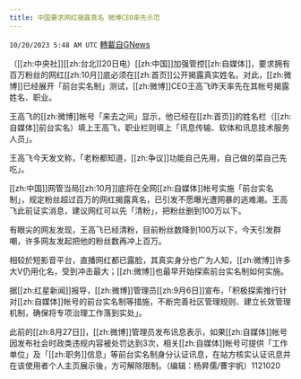 ```yaml
---
title: 中国要求网红揭露真名 微博CEO率先示范
---
```

`10/20/2023 5:48 AM UTC` [轉載自GNews](https://gnews.org/articles/1859950)

（[[zh:中央社]][[zh:台北]]20日电）[[zh:中国]]加强管控[[zh:自媒体]]，要求拥有百万粉丝的网红[[zh:10月]]底必须在[[zh:首页]]公开揭露真实姓名。对此，[[zh:微博]]已经展开「前台实名制」测试，[[zh:微博]]CEO王高飞昨天率先在其帐号揭露姓名、职业。

王高飞的[[zh:微博]]帐号「来去之间」显示，他已经在[[zh:首页]]的姓名栏（[[zh:自媒体]]前台实名）填上王高飞，职业栏则填上「讯息传输、软体和讯息技术服务人员」。

王高飞今天发文称，「老粉都知道，[[zh:争议]]功能自己先用，自己做的菜自己先吃」。

[[zh:中国]]网管当局[[zh:10月]]底将在全网[[zh:自媒体]]帐号实施「前台实名制」，规定粉丝超过百万的网红揭露真名，已引发不愿曝光遭网暴的逃难潮。王高飞此前证实消息，建议网红可以先「清粉」，把粉丝删到100万以下。

有眼尖的网友发现，王高飞已经清粉，目前粉丝数降到100万以下，今天引发群嘲，许多网友发起把他的粉丝数再冲上百万。

相较於短影音平台，直播网红都已露脸，其真实身分也广为人知，[[zh:微博]]许多大V仍用化名，受到冲击最大；[[zh:微博]]也最早开始探索前台实名制如何实施。

据[[zh:红星新闻]]报导，[[zh:微博]]管理员[[zh:9月6日]]宣布，「积极探索推行针对[[zh:自媒体]]帐号的前台实名制等措施，不断完善社区管理规则、建立长效管理机制，确保将专项治理工作落到实处」。

此前的[[zh:8月27日]]，[[zh:微博]]管理员发布讯息表示，如果[[zh:自媒体]]帐号因发布社会时政类违规内容被处罚达到3次，相关[[zh:自媒体]]帐号可提供「工作单位」及「[[zh:职务]]信息」等前台实名制身分认证讯息，在站方核实认证讯息并在该使用者个人主页展示後，方可解除限制。（编辑：杨昇儒/曹宇帆）1121020
